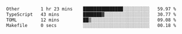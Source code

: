 <!--START_SECTION:waka-->

```txt
Other        1 hr 23 mins    ███████████████░░░░░░░░░░   59.97 %
TypeScript   43 mins         ███████▓░░░░░░░░░░░░░░░░░   30.77 %
TOML         12 mins         ██▒░░░░░░░░░░░░░░░░░░░░░░   09.08 %
Makefile     0 secs          ░░░░░░░░░░░░░░░░░░░░░░░░░   00.18 %
```

<!--END_SECTION:waka-->